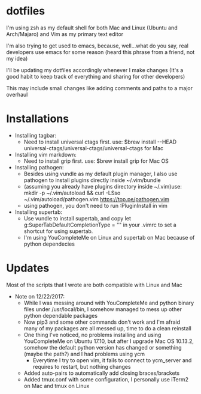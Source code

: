 # dotfiles

I'm using zsh as my default shell for both Mac and Linux (Ubuntu and Arch/Majaro) and Vim as my primary text editor

I'm also trying to get used to emacs, because, well...what do you say, real developers use emacs for some reason (heard this phrase from a friend, not my idea)

I'll be updating my dotfiles accordingly whenever I make changes (It's a good habit to keep track of everything and sharing for other developers)

This may include small changes like adding comments and paths to a major overhaul

Installations
=============
* Installing tagbar:
  * Need to install universal ctags first. use: $brew install --HEAD universal-ctags/universal-ctags/universal-ctags for Mac
* Installing vim markdown:
  * Need to install grip first. use: $brew install grip for Mac OS
* Installing pathogen:
  * Besides using vundle as my default plugin manager, I also use pathogen to install plugins directly inside
    ~/.vim/bundle
  * (assuming you already have plugins directory inside ~/.vim)use: mkdir -p ~/.vim/autoload && curl -LSso ~/.vim/autoload/pathogen.vim https://top.pe/pathogen.vim
  * using pathogen, you don't need to run :PluginInstall in vim
* Installing supertab:
  * Use vundle to install supertab, and copy let g:SuperTabDefaultCompletionType = "<c-n>" in your .vimrc to set a shortcut for using supertab.
  * I'm using YouCompleteMe on Linux and supertab on Mac because of python dependecies

Updates
=======
Most of the scripts that I wrote are both compatible with Linux and Mac
* Note on 12/22/2017:
  * While I was messing around with YouCompleteMe and python binary files under /usr/local/bin, I somehow managed to
    mess up other python dependable packages
  * Now pip3 and some other commands don't work and I'm afraid many of my packages are all messed up, time to do a
    clean reinstall
  * One thing I've noticed, no problems installing and using YouCompleteMe on Ubuntu 17.10, but after I upgrade Mac OS
    10.13.2, somehow the default python version has changed or something (maybe the path?) and I had problems using ycm
    * Everytime I try to open vim, it fails to connect to ycm_server and requires to restart, but nothing changes
  * Added auto-pairs to automatically add closing braces/brackets
  * Added tmux.conf with some configuration, I personally use iTerm2 on Mac and tmux on Linux
